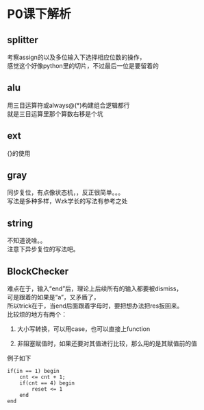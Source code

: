 # P0课下解析

## splitter

考察assign的以及多位输入下选择相应位数的操作，  
感觉这个好像python里的切片，不过最后一位是要留着的

## alu

用三目运算符或always@(*)构建组合逻辑都行  
就是三目运算里那个算数右移是个坑

## ext

{}的使用

## gray

同步复位，有点像状态机，，反正很简单。。。  
写法是多种多样，Wzk学长的写法有参考之处

## string

不知道说啥。。  
注意下异步复位的写法吧。

## BlockChecker

难点在于，输入“end”后，理论上后续所有的输入都要被dismiss，  
可是跟着的如果是“a”，又矛盾了，  
所以trick在于，当end后面跟着字母时，要把想办法把res扳回来。  
比较烦的地方有两个：

1. 大小写转换，可以用case，也可以直接上function

2. 非阻塞赋值时，如果还要对其值进行比较，那么用的是其赋值前的值  

例子如下

    if(in == 1) begin
        cnt <= cnt + 1;
        if(cnt == 4) begin
            reset <= 1
        end
    end

